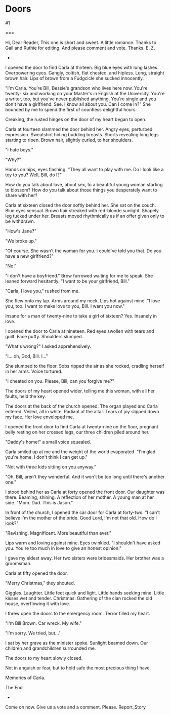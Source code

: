 Doors
=====
#1 

===

Hi, Dear Reader, This one is short and sweet. A little romance. Thanks to Gail and Ruthie for editing. And please comment and vote. Thanks. E. Z. 

* 

I opened the door to find Carla at thirteen. Big blue eyes with long lashes. Overpowering eyes. Gangly, coltish, flat chested, and hipless. Long, straight brown hair. Lips of brown from a Fudgcicle she sucked innocently. 

"I'm Carla. You're Bill, Bessie's grandson who lives here now. You're twenty- six and working on your Master's in English at the University. You're a writer, too, but you've never published anything. You're single and you don't have a girlfriend. See. I know all about you. Can I come in?" She bounced by me to spend the first of countless delightful hours. 

Creaking, the rusted hinges on the door of my heart began to open. 

Carla at fourteen slammed the door behind her. Angry eyes, perturbed expression. Sweatshirt hiding budding breasts. Shorts revealing long legs starting to ripen. Brown hair, slightly curled, to her shoulders. 

"I hate boys." 

"Why?" 

Hands on hips, eyes flashing. "They all want to play with me. Do I look like a toy to you? Well, Bill, do I?" 

How do you talk about love, about sex, to a beautiful young woman starting to blossom? How do you talk about those things you desperately want to share with her? 

Carla at sixteen closed the door softly behind her. She sat on the couch. Blue eyes sensual. Brown hair streaked with red-blonde sunlight. Shapely leg tucked under her. Breasts moved rhythmically as if an offer given only to be withdrawn. 

"How's Jane?" 

"We broke up." 

"Of course. She wasn't the woman for you. I could've told you that. Do you have a new girlfriend?" 

"No." 

"I don't have a boyfriend." Brow furrowed waiting for me to speak. She leaned forward hesitantly. "I want to be your girlfriend, Bill." 

"Carla, I love you," rushed from me. 

She flew onto my lap. Arms around my neck. Lips hot against mine. "I love you, too. I want to make love to you, Bill. I want you now." 

Insane for a man of twenty-nine to take a girl of sixteen? Yes. Insanely in love. 

I opened the door to Carla at nineteen. Red eyes swollen with tears and guilt. Face puffy. Shoulders slumped. 

"What's wrong?" I asked apprehensively. 

"I... oh, God, Bill. I..." 

She slumped to the floor. Sobs ripped the air as she rocked, cradling herself in her arms. Voice tortured. 

"I cheated on you. Please, Bill, can you forgive me?" 

The doors of my heart opened wider, telling me this woman, with all her faults, held the key. 

The doors at the back of the church opened. The organ played and Carla entered. Veiled, all in white. Radiant at the altar. Tears of joy slipped down my face. Her love enveloped me. 

I opened the front door to find Carla at twenty-nine on the floor, pregnant belly resting on her crossed legs, our three children piled around her. 

"Daddy's home!" a small voice squealed. 

Carla smiled up at me and the weight of the world evaporated. "I'm glad you're home. I don't think I can get up." 

"Not with three kids sitting on you anyway." 

"Oh, Bill, aren't they wonderful. And it won't be too long until there's another one." 

I stood behind her as Carla at forty opened the front door. Our daughter was there. Beaming, shining. A reflection of her mother. A young man at her side. "Mom. Dad. This is Jason." 

In front of the church, I opened the car door for Carla at forty-two. "I can't believe I'm the mother of the bride. Good Lord, I'm not that old. How do I look?" 

"Ravishing. Magnificent. More beautiful than ever." 

Lips warm and loving against mine. Eyes twinkled. "I shouldn't have asked you. You're too much in love to give an honest opinion." 

I gave my eldest away. Her two sisters were bridesmaids. Her brother was a groomsman. 

Carla at fifty opened the door. 

"Merry Christmas," they shouted. 

Giggles. Laughter. Little feet quick and light. Little hands seeking mine. Little kisses wet and tender. Christmas. Gathering of the clan rocked the old house, overflowing it with love. 

I threw open the doors to the emergency room. Terror filled my heart. 

"I'm Bill Brown. Car wreck. My wife." 

"I'm sorry. We tried, but..." 

I sat by her grave as the minister spoke. Sunlight beamed down. Our children and grandchildren surrounded me. 

The doors to my heart slowly closed. 

Not in anguish or fear, but to hold safe the most precious thing I have. 

Memories of Carla. 

The End 

* 

Come on now. Give us a vote and a comment. Please. Report_Story 

